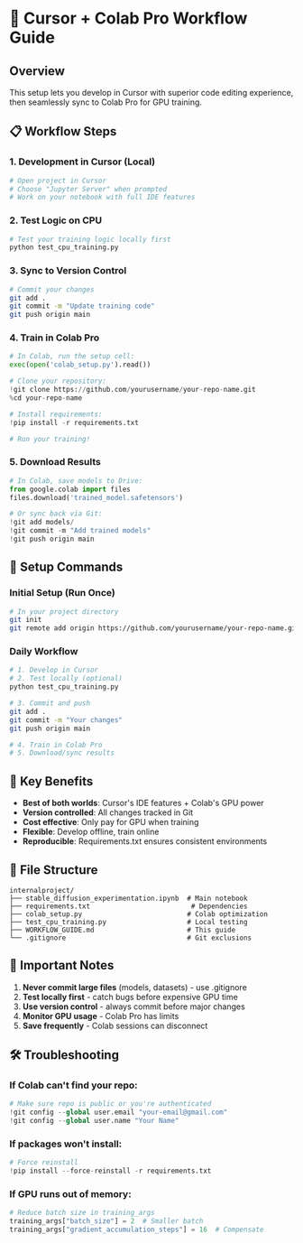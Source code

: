 # 🚀 Cursor + Colab Pro Workflow Guide

## Overview
This setup lets you develop in Cursor with superior code editing experience, then seamlessly sync to Colab Pro for GPU training.

## 📋 Workflow Steps

### 1. Development in Cursor (Local)
```bash
# Open project in Cursor
# Choose "Jupyter Server" when prompted
# Work on your notebook with full IDE features
```

### 2. Test Logic on CPU
```bash
# Test your training logic locally first
python test_cpu_training.py
```

### 3. Sync to Version Control
```bash
# Commit your changes
git add .
git commit -m "Update training code"
git push origin main
```

### 4. Train in Colab Pro
```python
# In Colab, run the setup cell:
exec(open('colab_setup.py').read())

# Clone your repository:
!git clone https://github.com/yourusername/your-repo-name.git
%cd your-repo-name

# Install requirements:
!pip install -r requirements.txt

# Run your training!
```

### 5. Download Results
```python
# In Colab, save models to Drive:
from google.colab import files
files.download('trained_model.safetensors')

# Or sync back via Git:
!git add models/
!git commit -m "Add trained models"
!git push origin main
```

## 🔧 Setup Commands

### Initial Setup (Run Once)
```bash
# In your project directory
git init
git remote add origin https://github.com/yourusername/your-repo-name.git
```

### Daily Workflow
```bash
# 1. Develop in Cursor
# 2. Test locally (optional)
python test_cpu_training.py

# 3. Commit and push
git add .
git commit -m "Your changes"
git push origin main

# 4. Train in Colab Pro
# 5. Download/sync results
```

## 🎯 Key Benefits

- **Best of both worlds**: Cursor's IDE features + Colab's GPU power
- **Version controlled**: All changes tracked in Git
- **Cost effective**: Only pay for GPU when training
- **Flexible**: Develop offline, train online
- **Reproducible**: Requirements.txt ensures consistent environments

## 📁 File Structure
```
internalproject/
├── stable_diffusion_experimentation.ipynb  # Main notebook
├── requirements.txt                         # Dependencies
├── colab_setup.py                          # Colab optimization
├── test_cpu_training.py                    # Local testing
├── WORKFLOW_GUIDE.md                       # This guide
└── .gitignore                              # Git exclusions
```

## 🚨 Important Notes

1. **Never commit large files** (models, datasets) - use .gitignore
2. **Test locally first** - catch bugs before expensive GPU time
3. **Use version control** - always commit before major changes
4. **Monitor GPU usage** - Colab Pro has limits
5. **Save frequently** - Colab sessions can disconnect

## 🛠️ Troubleshooting

### If Colab can't find your repo:
```python
# Make sure repo is public or you're authenticated
!git config --global user.email "your-email@gmail.com"
!git config --global user.name "Your Name"
```

### If packages won't install:
```python
# Force reinstall
!pip install --force-reinstall -r requirements.txt
```

### If GPU runs out of memory:
```python
# Reduce batch size in training_args
training_args["batch_size"] = 2  # Smaller batch
training_args["gradient_accumulation_steps"] = 16  # Compensate
```
